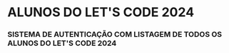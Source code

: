 # ALUNOS DO LET'S CODE 2024
### SISTEMA DE AUTENTICAÇÃO COM LISTAGEM DE TODOS OS ALUNOS DO LET'S CODE 2024 
